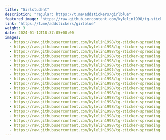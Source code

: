 ```yaml
---
title: "Girlstudent"
description: "regular: https://t.me/addstickers/girlblue"
featured_image: "https://raw.githubusercontent.com/kylelin1998/tg-sticker-spreading-worldwide-images/main/img/8a44bf10-c8c1-4d21-ac1e-d22ca2155f75.jpg"
link: "https://t.me/addstickers/girlblue"
weight: 3
date: 2024-01-12T18:37:05+08:00
images:
  - https://raw.githubusercontent.com/kylelin1998/tg-sticker-spreading-worldwide-images/main/img/8a44bf10-c8c1-4d21-ac1e-d22ca2155f75.jpg
  - https://raw.githubusercontent.com/kylelin1998/tg-sticker-spreading-worldwide-images/main/img/7397e893-5e6d-4136-8a2c-b1c8734942ee.jpg
  - https://raw.githubusercontent.com/kylelin1998/tg-sticker-spreading-worldwide-images/main/img/5b49e0f8-d643-48a4-bee6-aa4c28a1dc24.jpg
  - https://raw.githubusercontent.com/kylelin1998/tg-sticker-spreading-worldwide-images/main/img/22c841ba-52c3-43e1-97ff-5535e68a7397.jpg
  - https://raw.githubusercontent.com/kylelin1998/tg-sticker-spreading-worldwide-images/main/img/f973b8e7-f1d9-4d0d-8dd7-4ec78f9461fd.jpg
  - https://raw.githubusercontent.com/kylelin1998/tg-sticker-spreading-worldwide-images/main/img/0ddea270-543f-41e7-b959-ebe2e19b505a.jpg
  - https://raw.githubusercontent.com/kylelin1998/tg-sticker-spreading-worldwide-images/main/img/4e96a03e-1496-41ef-8327-99dd1f265c5a.jpg
  - https://raw.githubusercontent.com/kylelin1998/tg-sticker-spreading-worldwide-images/main/img/f86a0e29-8759-40d1-b0dd-5ce1fb2254ec.jpg
  - https://raw.githubusercontent.com/kylelin1998/tg-sticker-spreading-worldwide-images/main/img/dfef0b58-5728-4677-8938-bec09b7b90a0.jpg
  - https://raw.githubusercontent.com/kylelin1998/tg-sticker-spreading-worldwide-images/main/img/b55368e6-ee92-406c-b2af-a8782dff23eb.jpg
  - https://raw.githubusercontent.com/kylelin1998/tg-sticker-spreading-worldwide-images/main/img/7e5e9b81-c020-4edf-9055-50819d8436a8.jpg
  - https://raw.githubusercontent.com/kylelin1998/tg-sticker-spreading-worldwide-images/main/img/381cc5e0-a7d1-406c-826f-60ba6ddc758d.jpg
  - https://raw.githubusercontent.com/kylelin1998/tg-sticker-spreading-worldwide-images/main/img/d70a3e43-d838-4488-85cc-be0f3103752a.jpg
  - https://raw.githubusercontent.com/kylelin1998/tg-sticker-spreading-worldwide-images/main/img/f665a128-6979-4542-a857-8cc024883a7b.jpg
  - https://raw.githubusercontent.com/kylelin1998/tg-sticker-spreading-worldwide-images/main/img/ee415d12-681c-4abc-a05f-1dbe11edfea9.jpg
  - https://raw.githubusercontent.com/kylelin1998/tg-sticker-spreading-worldwide-images/main/img/da57e7eb-4b49-481c-93d9-341eb59d6288.jpg
  - https://raw.githubusercontent.com/kylelin1998/tg-sticker-spreading-worldwide-images/main/img/cab7ce92-2540-4c08-9203-a8cbbe09e1ff.jpg
  - https://raw.githubusercontent.com/kylelin1998/tg-sticker-spreading-worldwide-images/main/img/9f630c1e-8d75-41ec-82d7-cc6588f5b7ba.jpg
  - https://raw.githubusercontent.com/kylelin1998/tg-sticker-spreading-worldwide-images/main/img/23bd72e8-ebf1-4bac-b8cf-8a3de22b4ec2.jpg
  - https://raw.githubusercontent.com/kylelin1998/tg-sticker-spreading-worldwide-images/main/img/07e38c9d-e334-4dc3-9e58-5bc2d9abab89.jpg
---
```

